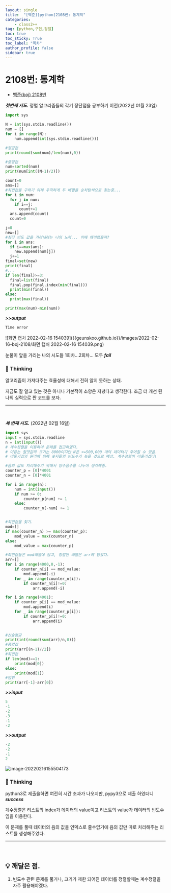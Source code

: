 ```yaml
---
layout: single
title:  "[백준][python]2108번: 통계학"
categories: 
    - class2++
tag: [python,구현,정렬]
toc: true
toc_sticky: True
toc_label: "목차"
author_profile: false
sidebar: true
---
```


# 2108번: 통계학



* [백준(boj) 2108번](https://www.acmicpc.net/problem/2108)



 ***첫번째 시도.***  정렬 알고리즘들의 각기 장단점을 공부하기 이전(2022년 01월 23일)

 ```python
 import sys
 
 N = int(sys.stdin.readline())
 num = []
 for i in range(N):
     num.append(int(sys.stdin.readline()))
 
 #평균값
 print(round(sum(num)/len(num),0))
 
 #중앙값
 num=sorted(num)
 print(num[int((N-1)/2)])
 
 count=0
 ans=[]
 #최빈값을 구하기 위해 우직하게 두 배열을 순차탐색으로 찾는중...
 for i in num:
   for j in num:
     if i==j:
       count+=1
   ans.append(count)
   count=0
 
 j=0
 new=[]
 #최다 빈도 값을 가려내려는 나의 노력... 이때 왜이랬을까?
 for i in ans:
   if i==max(ans):
     new.append(num[j])
   j+=1
 final=set(new)
 print(final)
 #...
 if len(final)>=3:
   final=list(final)
   final.pop(final.index(min(final)))
   print(min(final))
 else:
   print(max(final))
 
 print(max(num)-min(num))
 ```

 ***>>output***

 ```python
 Time error
 ```

![화면 캡처 2022-02-16 154039]({{geunskoo.github.io}}/images/2022-02-16-boj-2108/화면 캡처 2022-02-16 154039.png)

눈물이 앞을 가리는 나의 시도들 1회차...2회차... 모두 ***fail***

### 🌝 Thinking

알고리즘이 가져다주는 효율성에 대해서 전혀 알지 못하는 상태.

지금도 잘 알고 있는 것은 아니나 기본적이 소양은 지녔다고 생각한다. 조금 더 개선 된 나의 실력으로 짠 코드를 보자.

---

<br/>

 ***세 번째 시도.***  (2022년 02월 16일)

 ```python
 import sys
 input = sys.stdin.readline
 n = int(input())
 # 계수정렬을 이용하여 문제를 접근하였다. 
 # 이유는 절댓값의 크기는 8000이지만 N은 <=500,000 개의 데이터가 주어질 수 있음.
 # 비둘기집의 원리에 의해 숫자들의 빈도수가 높을 것으로 예상. 계수정렬이 어울리겠다!
 
 #음의 값도 처리해주기 위해서 양수음수를 나누어 생각해줌.
 counter_p = [0]*4001
 counter_n = [0]*4001
 
 for i in range(n):
     num = int(input())
     if num >= 0:
         counter_p[num] += 1
     else:
         counter_n[-num] += 1
 
 
 #최빈값을 찾기.
 mod=[]
 if max(counter_n) >= max(counter_p):
     mod_value = max(counter_n)
 else:
     mod_value = max(counter_p)
 
 #최빈값들은 mod배열에 담고, 정렬된 배열은 arr에 담았다.
 arr=[]
 for i in range(4000,0,-1):
     if counter_n[i] == mod_value:
         mod.append(-i)
     for _ in range(counter_n[i]):
         if counter_n[i]!=0:
             arr.append(-i)
 
 for i in range(4001):
     if counter_p[i] == mod_value:
         mod.append(i)
     for _ in range(counter_p[i]):
         if counter_p[i]!=0:
             arr.append(i)        
 
             
 #산술평균
 print(int(round(sum(arr)/n,0)))
 #중앙값
 print(arr[(n-1)//2])
 #최빈값
 if len(mod)==1:
     print(mod[0])
 else:
     print(mod[1])
 #범위
 print(arr[-1]-arr[0])
 ```

 ***>>input***

 ```python
 5
 -1
 -2
 -3
 -1
 -2
 ```

 ***>>output***

 ```python
 -2
 -2
 -1
 2
 ```

![image-20220216155504173]({{geunskoo.github.io}}/images/2022-02-16-boj-2108/image-20220216155508004.png)

### 🌝 Thinking

python3로 제출을하면 여전히 시간 초과가 나오지만, pypy3으로 제출 하였더니 ***success***

계수정렬은 리스트의 index가 데이터의 value이고 리스트의 value가 데이터의 빈도수임을 이용한다.

이 문제를 풀때 데이터의 음의 값을 인덱스로 줄수없기에 음의 값만 따로 처리해주는 리스트를 생성해주었다.

---

<br/>

## 💡 깨달은 점.

1. 빈도수 관련 문제를 풀거나, 크기가 제한 되어진 데이터를 정렬할때는 계수정렬을 자주 활용해야겠다.
